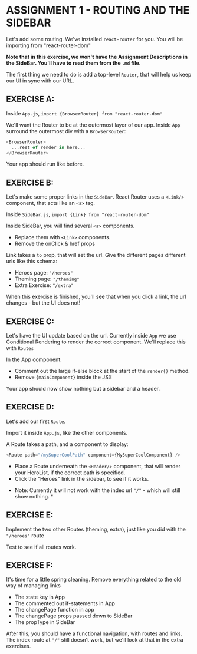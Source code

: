 # ASSIGNMENT 1 - ROUTING AND THE SIDEBAR

Let's add some routing. We've installed `react-router` for you.
You will be importing from "react-router-dom"

**Note that in this exercise, we won't have the Assignment Descriptions in the SideBar. You'll have to read
them from the `.md` file.**

The first thing we need to do is add a top-level `Router`, that will help us
keep our UI in sync with our URL.

## EXERCISE A:
Inside `App.js`, `import {BrowserRouter} from "react-router-dom"`

We'll want the Router to be at the outermost layer of our app.
Inside `App` surround the outermost div with a `BrowserRouter`:
```js
<BrowserRouter>
  ...rest of render in here...
</BrowserRouter>
```
Your app should run like before.

## EXERCISE B:
Let's make some proper links in the `SideBar`.
React Router uses a `<Link/>` component, that acts like an `<a>` tag.

Inside `SideBar.js`, `import {Link} from "react-router-dom"`

Inside SideBar, you will find several `<a>` components.
 - Replace them with `<Link>` components.
 - Remove the onClick & href props

Link takes a `to` prop, that will set the url.
Give the different pages different urls like this schema:

  - Heroes page: `"/heroes"`
  - Theming page: `"/theming"`
  - Extra Exercise: `"/extra"`

When this exercise is finished, you'll see that when you click a link,
the url changes - but the UI does not!

## EXERCISE C:
Let's have the UI update based on the url.
Currently inside `App` we use Conditional Rendering to render
the correct component. We'll replace this with `Routes`

In the App component:

  - Comment out the large if-else block at the start of the `render()` method.
  - Remove `{mainComponent}` inside the JSX

Your app should now show nothing but a sidebar and a header.

## EXERCISE D:
Let's add our first `Route`.

Import it inside `App.js`, like the other components.

A Route takes a path, and a component to display:
```js
<Route path="/mySuperCoolPath" component={MySuperCoolComponent} />
```

- Place a Route underneath the `<Header/>` component, that will render your HeroList,
  if the correct path is specified.
- Click the "Heroes" link in the sidebar, to see if it works.

* Note: Currently it will not work with the index url `"/"` - which will still show nothing. *

## EXERCISE E:
Implement the two other Routes (theming, extra), just like you did with the `"/heroes"` route

Test to see if all routes work.

## EXERCISE F:
It's time for a little spring cleaning.
Remove everything related to the old way of managing links

 - The state key in App
 - The commented out if-statements in App
 - The changePage function in app
 - The changePage props passed down to SideBar
 - The propType in SideBar


After this, you should have a functional navigation, with
routes and links.
The index route at `"/"` still doesn't work, but we'll
look at that in the extra exercises.

